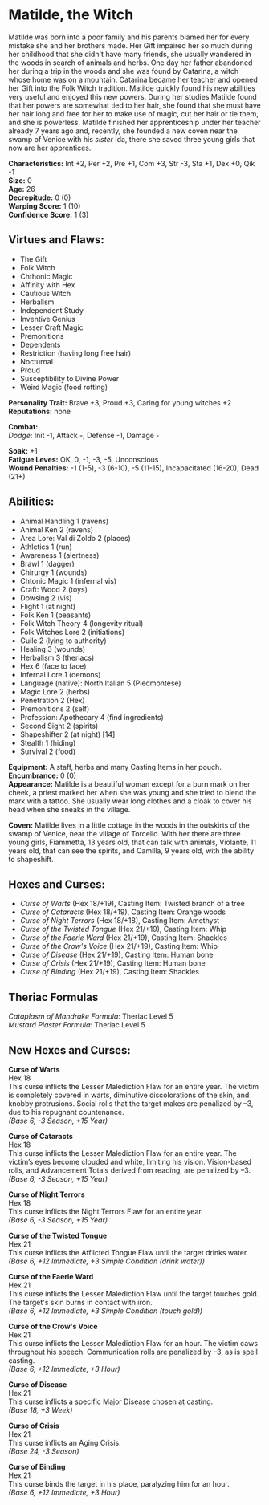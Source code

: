 # Matilde, the Witch

Matilde was born into a poor family and his parents blamed her for every mistake she and her brothers made. Her Gift impaired her so much during her childhood that she didn't have many friends, she usually wandered in the woods in search of animals and herbs. One day her father abandoned her during a trip in the woods and she was found by Catarina, a witch whose home was on a mountain. Catarina became her teacher and opened her Gift into the Folk Witch tradition. Matilde quickly found his new abilities very useful and enjoyed this new powers. During her studies Matilde found that her powers are somewhat tied to her hair, she found that she must have her hair long and free for her to make use of magic, cut her hair or tie them, and she is powerless. Matilde finished her apprenticeship under her teacher already 7 years ago and, recently, she founded a new coven near the swamp of Venice with his *sister* Ida, there she saved three young girls that now are her apprentices.

**Characteristics:** Int +2, Per +2, Pre +1, Com +3, Str -3, Sta +1, Dex +0, Qik -1  
**Size:** 0  
**Age:** 26  
**Decrepitude:** 0 (0)  
**Warping Score:** 1 (10)  
**Confidence Score:** 1 (3)

## Virtues and Flaws:

- The Gift
- Folk Witch
- Chthonic Magic
- Affinity with Hex
- Cautious Witch
- Herbalism
- Independent Study
- Inventive Genius
- Lesser Craft Magic
- Premonitions
- Dependents
- Restriction (having long free hair)
- Nocturnal
- Proud
- Susceptibility to Divine Power
- Weird Magic (food rotting)

**Personality Trait:** Brave +3, Proud +3, Caring for young witches +2  
**Reputations:** none

**Combat:**  
*Dodge*: Init -1, Attack -, Defense -1, Damage -  

**Soak:** +1  
**Fatigue Leves:** OK, 0, -1, -3, -5, Unconscious  
**Wound Penalties:** -1 (1-5), -3 (6-10), -5 (11-15), Incapacitated (16-20), Dead (21+)

## Abilities:

+ Animal Handling 1 (ravens)
+ Animal Ken 2 (ravens)
+ Area Lore: Val di Zoldo 2 (places)
+ Athletics 1 (run)
+ Awareness 1 (alertness)
+ Brawl 1 (dagger)
+ Chirurgy 1 (wounds)
+ Chtonic Magic 1 (infernal vis)
+ Craft: Wood 2 (toys)
+ Dowsing 2 (vis)
+ Flight 1 (at night)
+ Folk Ken 1 (peasants)
+ Folk Witch Theory 4 (longevity ritual)
+ Folk Witches Lore 2 (initiations)
+ Guile 2 (lying to authority)
+ Healing 3 (wounds)
+ Herbalism 3 (theriacs)
+ Hex 6 (face to face)
+ Infernal Lore 1 (demons)
+ Language (native): North Italian 5 (Piedmontese)
+ Magic Lore 2 (herbs)
+ Penetration 2 (Hex)
+ Premonitions 2 (self)
+ Profession: Apothecary 4 (find ingredients)
+ Second Sight 2 (spirits)
+ Shapeshifter 2 (at night) [14]
+ Stealth 1 (hiding)
+ Survival 2 (food)

**Equipment:** A staff, herbs and many Casting Items in her pouch.  
**Encumbrance:** 0 (0)  
**Appearance:** Matilde is a beautiful woman except for a burn mark on her cheek, a priest marked her when she was young and she tried to blend the mark with a tattoo. She usually wear long clothes and a cloak to cover his head when she sneaks in the village.

**Coven:** Matilde lives in a little cottage in the woods in the outskirts of the swamp of Venice, near the village of Torcello. With her there are three young girls, Fiammetta, 13 years old, that can talk with animals, Violante, 11 years old, that can see the spirits, and Camilla, 9 years old, with the ability to shapeshift.

## Hexes and Curses:

+ *Curse of Warts* (Hex 18/+19), Casting Item: Twisted branch of a tree
+ *Curse of Cataracts* (Hex 18/+19), Casting Item: Orange woods
+ *Curse of Night Terrors* (Hex 18/+18), Casting Item: Amethyst
+ *Curse of the Twisted Tongue* (Hex 21/+19), Casting Item: Whip
+ *Curse of the Faerie Ward* (Hex 21/+19), Casting Item: Shackles
+ *Curse of the Crow's Voice* (Hex 21/+19), Casting Item: Whip
+ *Curse of Disease* (Hex 21/+19), Casting Item: Human bone
+ *Curse of Crisis* (Hex 21/+19), Casting Item: Human bone
+ *Curse of Binding* (Hex 21/+19), Casting Item: Shackles

## Theriac Formulas

*Cataplasm of Mandrake Formula*: Theriac Level 5  
*Mustard Plaster Formula*: Theriac Level 5

## New Hexes and Curses:

**Curse of Warts**  
Hex 18  
This curse inflicts the Lesser Malediction Flaw for an entire year. The victim is completely covered in warts, diminutive discolorations of the skin, and knobby protrusions. Social rolls that the target makes are penalized by –3, due to his repugnant countenance.  
*(Base 6, -3 Season, +15 Year)*

**Curse of Cataracts**  
Hex 18  
This curse inflicts the Lesser Malediction Flaw for an entire year. The victim’s eyes become clouded and white, limiting his vision. Vision-based rolls, and Advancement Totals derived from reading, are penalized by –3.  
*(Base 6, -3 Season, +15 Year)*

**Curse of Night Terrors**  
Hex 18  
This curse inflicts the Night Terrors Flaw for an entire year.  
*(Base 6, -3 Season, +15 Year)*

**Curse of the Twisted Tongue**  
Hex 21  
This curse inflicts the Afflicted Tongue Flaw until the target drinks water.  
*(Base 6, +12 Immediate, +3 Simple Condition (drink water))*

**Curse of the Faerie Ward**  
Hex 21  
This curse inflicts the Lesser Malediction Flaw until the target touches gold. The target's skin burns in contact with iron.  
*(Base 6, +12 Immediate, +3 Simple Condition (touch gold))*

**Curse of the Crow's Voice**  
Hex 21  
This curse inflicts the Lesser Malediction Flaw for an hour. The victim caws throughout his speech. Communication rolls are penalized by –3, as is spell casting.  
*(Base 6, +12 Immediate, +3 Hour)*

**Curse of Disease**  
Hex 21  
This curse inflicts a specific Major Disease chosen at casting.  
*(Base 18, +3 Week)*

**Curse of Crisis**  
Hex 21  
This curse inflicts an Aging Crisis.  
*(Base 24, -3 Season)*

**Curse of Binding**  
Hex 21  
This curse binds the target in his place, paralyzing him for an hour.  
*(Base 6, +12 Immediate, +3 Hour)*
